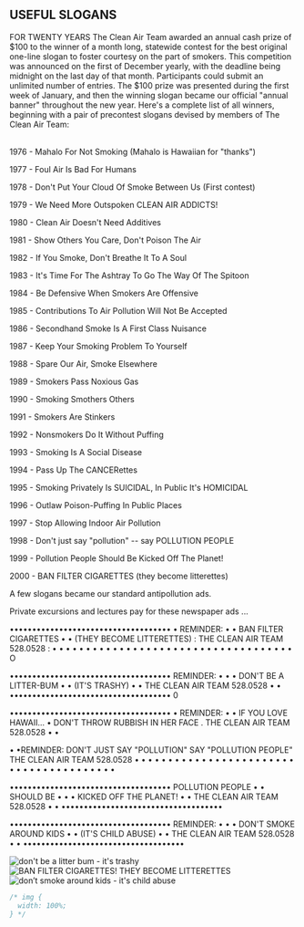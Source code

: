 <h2>USEFUL SLOGANS</h2>
FOR TWENTY YEARS The Clean Air Team awarded an annual cash prize of $100 to the winner of a month long, statewide contest for the best original one-line slogan to foster courtesy on the part of smokers. This competition was announced on the first of December yearly, with the deadline being midnight on the last day of that month. Participants could submit an unlimited number of entries. The $100 prize was presented during the first week of January, and then the winning slogan became our official "annual banner" throughout the new year. Here's a complete list of all winners, beginning with a pair of precontest slogans devised by members
of The Clean Air Team:
<br><br>

1976 - Mahalo For Not Smoking (Mahalo is Hawaiian for "thanks") <br>

1977 - Foul Air Is Bad For Humans <br>

1978 - Don't Put Your Cloud Of Smoke Between Us (First contest) <br>

1979 - We Need More Outspoken CLEAN AIR ADDICTS!<br>

1980 - Clean Air Doesn't Need Additives<br>

1981 - Show Others You Care, Don't Poison The Air<br>

1982 - If You Smoke, Don't Breathe It To A Soul<br>

1983 - It's Time For The Ashtray To Go The Way Of The Spitoon <br>

1984 - Be Defensive When Smokers Are Offensive<br>

1985 - Contributions To Air Pollution Will Not Be Accepted <br>


1986 - Secondhand Smoke Is A First Class Nuisance <br>

1987 - Keep Your Smoking Problem To Yourself<br>

1988 - Spare Our Air, Smoke Elsewhere<br>

1989 - Smokers Pass Noxious Gas<br>

1990 - Smoking Smothers Others<br>

1991 - Smokers Are Stinkers<br>

1992 - Nonsmokers Do It Without Puffing<br>

1993 - Smoking Is A Social Disease<br>

1994 - Pass Up The CANCERettes<br>

1995 - Smoking Privately Is SUICIDAL, In Public It's HOMICIDAL <br>

1996 - Outlaw Poison-Puffing In Public Places<br>

1997 - Stop Allowing Indoor Air Pollution<br>

1998 - Don't just say "pollution" -- say POLLUTION PEOPLE <br>

1999 - Pollution People Should Be Kicked Off The Planet! <br>

2000 - BAN FILTER CIGARETTES (they become litterettes)<br>


A few slogans became our standard antipollution ads.

Private excursions and lectures
pay for these newspaper ads ...

••••••••••••••••••••••••••••••••••••
•
REMINDER:	•
•
BAN FILTER CIGARETTES	•
•
(THEY BECOME LITTERETTES) : THE CLEAN AIR TEAM 528.0528	:
    • • • • • • • • • • • • • • • • • • • • • • • • • • • • • • • • • • • •
O





••••••••••••••••••••••••••••••••••••
REMINDER:	• •
•
DON'T BE A LITTER-BUM	•
•
(IT'S TRASHY)	•
•
THE CLEAN AIR TEAM 528.0528	•
•
••••••••••••••••••••••••••••••••••••
0





••••••••••••••••••••••••••••••••••••
•
REMINDER:	•
•
IF YOU LOVE HAWAII...	•
DON'T THROW RUBBISH IN HER FACE
.
THE CLEAN AIR TEAM 528.0528	•
•

•
•REMINDER: 
DON'T JUST SAY "POLLUTION" 
SAY "POLLUTION PEOPLE" 
THE CLEAN AIR TEAM 528.0528
•
• 
• 
•
    • • • • • • • • • • • • • • • • • • • • • • • • • • • • • • • • • • • •


•••••••••••••••••••••••••••••••••••• POLLUTION PEOPLE	• •
SHOULD BE	• •
•
KICKED OFF THE PLANET!	•
•
THE CLEAN AIR TEAM 528.0528	•
•
••••••••••••••••••••••••••••••••••••


••••••••••••••••••••••••••••••••••••
REMINDER:	• •
•
DON'T SMOKE AROUND KIDS •
•
(IT'S CHILD ABUSE)	•
•
THE CLEAN AIR TEAM 528.0528	•
•
••••••••••••••••••••••••••••••••••••

<img src="dont-be-litterbum.svg" alt="don't be a litter bum - it's trashy">
<img src="ban-cigarettes.svg" alt="BAN FILTER CIGARETTES!
THEY BECOME LITTERETTES">
<img src="dont-smoke-around-kids.svg" alt="don’t smoke
around kids - it's child abuse">

```css style
/* img {
  width: 100%;
} */
```